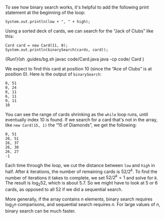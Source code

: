To see how binary search works, it's helpful to add the following print statement at the beginning of the loop:

```code
System.out.println(low + ", " + high);
```

Using a sorted deck of cards, we can search for the “Jack of Clubs” like this:

```code
Card card = new Card(11, 0);
System.out.println(binarySearch(cards, card));
```

{Run!}(sh .guides/bg.sh javac code/Card.java java -cp code/ Card )


We expect to find this card at position 10 (since the “Ace of Clubs” is at position 0).
Here is the output of `binarySearch`:

```code
0, 51
0, 24
0, 11
6, 11
9, 11
10
```

You can see the range of cards shrinking as the `while` loop runs, until eventually index 10 is found.
If we search for a card that's not in the array, like `new Card(15, 1)` the “15 of Diamonds”, we get the following:

```code
0, 51
26, 51
26, 37
26, 30
26, 27
-1
```


Each time through the loop, we cut the distance between `low` and `high` in half.
After $k$ iterations, the number of remaining cards is $52 / 2^k$.
To find the number of iterations it takes to complete, we set $52 / 2^k = 1$ and solve for $k$.
The result is $\log_2 52$, which is about 5.7.
So we might have to look at 5 or 6 cards, as opposed to all 52 if we did a sequential search.

More generally, if the array contains $n$ elements, binary search requires $\log_2 n$ comparisons, and sequential search requires $n$.
For large values of $n$, binary search can be much faster.